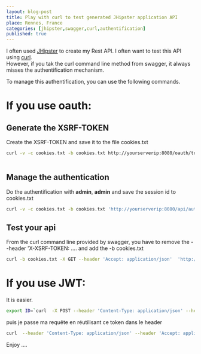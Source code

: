 ```yaml
---
layout: blog-post
title: Play with curl to test generated JHipster application API 
place: Rennes, France
categories: [jhipster,swagger,curl,authentification]
published: true
---
```




I often used [JHipster](https://jhipster.github.io/) to create my Rest API. I often want to test this API using [curl](https://curl.haxx.se/).  
However, if you tak the curl command line method from swagger, it always misses the authentification mechanism. 

To manage this authentification, you can use the following commands. 

# If you use oauth:

<!--more-->


## Generate the XSRF-TOKEN 


Create the XSRF-TOKEN and save it to the file cookies.txt

```bash 
curl -v -c cookies.txt -b cookies.txt http://yourserverip:8080/oauth/token
 
```

## Manage the authentication

Do the authentification with **admin**, **admin** and save the session id to cookies.txt


```bash 
curl -v -c cookies.txt -b cookies.txt 'http://yourserverip:8080/api/authentication' -H 'Accept: application/json, text/plain, */*'  -H 'Connection: keep-alive' -H 'Content-Type: application/x-www-form-urlencoded' -H 'Host: yourserverip.fr:8080' -H 'Referer: http://yourserverip:8080/'  -H "X-XSRF-TOKEN: `cat cookies.txt |grep XSRF-TOKEN | awk '{print $7}'`" --data 'j_username=admin&j_password=admin&remember-me=true&submit=Login'
```

## Test your api

From the curl command line provided by swagger, you have to remove the --header 'X-XSRF-TOKEN:  .... and add the -b cookies.txt 


```bash 
curl -b cookies.txt -X GET --header 'Accept: application/json'  'http://yourserverip:8080/api/account'
```


# If you use JWT:

It is easier.

```bash
export ID=`curl  -X POST --header 'Content-Type: application/json' --header 'Accept: application/json' -d '{  "password": "admin",  "rememberMe": true,  "username": "admin"  }' 'https://yourserverip:8080/api/authenticate' | jq -r .id_token`
```

puis je passe ma requête en réutilisant ce token dans le header

```bash
curl  --header 'Content-Type: application/json' --header 'Accept: application/json' --header "Authorization: Bearer $ID" -d 'yourjson' 'https://yourserverip:8080/api/yourendpoint'
```

Enjoy ....
